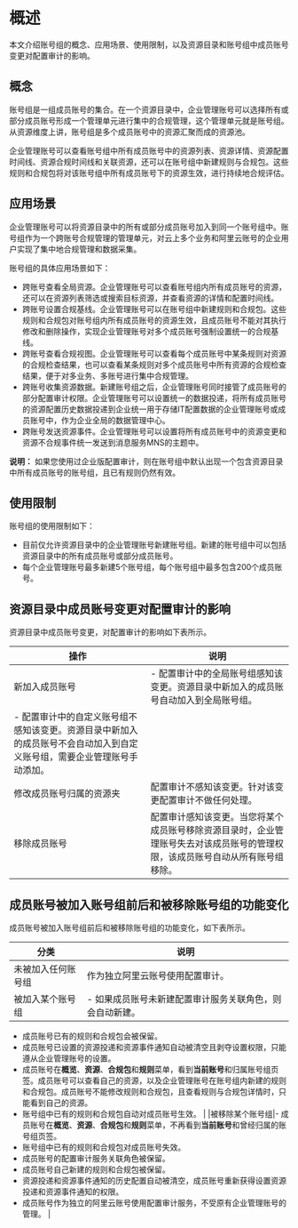 # 概述

本文介绍账号组的概念、应用场景、使用限制，以及资源目录和账号组中成员账号变更对配置审计的影响。

## 概念

账号组是一组成员账号的集合。在一个资源目录中，企业管理账号可以选择所有或部分成员账号形成一个管理单元进行集中的合规管理，这个管理单元就是账号组。从资源维度上讲，账号组是多个成员账号中的资源汇聚而成的资源池。

企业管理账号可以查看账号组中所有成员账号中的资源列表、资源详情、资源配置时间线、资源合规时间线和关联资源，还可以在账号组中新建规则与合规包。这些规则和合规包将对该账号组中所有成员账号下的资源生效，进行持续地合规评估。

## 应用场景

企业管理账号可以将资源目录中的所有或部分成员账号加入到同一个账号组中。账号组作为一个跨账号合规管理的管理单元，对云上多个业务和阿里云账号的企业用户实现了集中地合规管理和数据采集。

账号组的具体应用场景如下：

-   跨账号查看全局资源。企业管理账号可以查看账号组内所有成员账号的资源，还可以在资源列表筛选或搜索目标资源，并查看资源的详情和配置时间线。
-   跨账号设置合规基线。企业管理账号可以在账号组中新建规则和合规包。这些规则和合规包对账号组内所有成员账号的资源生效，且成员账号不能对其执行修改和删除操作，实现企业管理账号对多个成员账号强制设置统一的合规基线。
-   跨账号查看合规视图。企业管理账号可以查看每个成员账号中某条规则对资源的合规检查结果，也可以查看某条规则对多个成员账号中所有资源的合规检查结果，便于对多业务、多账号进行集中合规管理。
-   跨账号收集资源数据。新建账号组之后，企业管理账号同时接管了成员账号的部分配置审计权限。企业管理账号可以设置统一的数据投递，将所有成员账号的资源配置历史数据投递到企业统一用于存储IT配置数据的企业管理账号或成员账号中，作为企业全局的数据管理中心。
-   跨账号发送资源事件。企业管理账号可以设置将所有成员账号中的资源变更和资源不合规事件统一发送到消息服务MNS的主题中。

**说明：** 如果您使用过企业版配置审计，则在账号组中默认出现一个包含资源目录中所有成员账号的账号组，且已有规则仍然有效。

## 使用限制

账号组的使用限制如下：

-   目前仅允许资源目录中的企业管理账号新建账号组。新建的账号组中可以包括资源目录中的所有成员账号或部分成员账号。
-   每个企业管理账号最多新建5个账号组，每个账号组中最多包含200个成员账号。

## 资源目录中成员账号变更对配置审计的影响

资源目录中成员账号变更，对配置审计的影响如下表所示。

|操作|说明|
|--|--|
|新加入成员账号|-   配置审计中的全局账号组感知该变更。资源目录中新加入的成员账号自动加入到全局账号组。
-   配置审计中的自定义账号组不感知该变更。资源目录中新加入的成员账号不会自动加入到自定义账号组，需要企业管理账号手动添加。 |
|修改成员账号归属的资源夹|配置审计不感知该变更。针对该变更配置审计不做任何处理。|
|移除成员账号|配置审计感知该变更。当您将某个成员账号移除资源目录时，企业管理账号失去对该成员账号的管理权限，该成员账号自动从所有账号组移除。|

## 成员账号被加入账号组前后和被移除账号组的功能变化

成员账号被加入账号组前后和被移除账号组的功能变化，如下表所示。

|分类|说明|
|--|--|
|未被加入任何账号组|作为独立阿里云账号使用配置审计。|
|被加入某个账号组|-   如果成员账号未新建配置审计服务关联角色，则会自动新建。
-   成员账号已有的规则和合规包会被保留。
-   成员账号已设置的资源投递和资源事件通知自动被清空且剥夺设置权限，只能遵从企业管理账号的设置。
-   成员账号在**概览**、**资源**、**合规包**和**规则**菜单，看到**当前账号**和归属账号组页签。成员账号可以查看自己的资源，以及企业管理账号在账号组内新建的规则和合规包。成员账号不能修改规则和合规包，且查看规则与合规包详情时，只能看到自己的资源。
-   账号组中已有的规则和合规包自动对成员账号生效。 |
|被移除某个账号组|-   成员账号在**概览**、**资源**、**合规包**和**规则**菜单，不再看到**当前账号**和曾经归属的账号组页签。
-   账号组中已有的规则和合规包对成员账号失效。
-   成员账号的配置审计服务关联角色被保留。
-   成员账号自己新建的规则和合规包被保留。
-   资源投递和资源事件通知的历史配置自动被清空，成员账号重新获得设置资源投递和资源事件通知的权限。
-   成员账号作为独立的阿里云账号使用配置审计服务，不受原有企业管理账号的管理。 |

